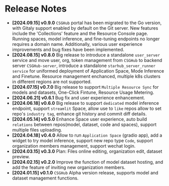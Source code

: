 # Release Notes

- **[2024.09.15] v0.9.0**
  `CSGHub` portal has been migrated to the Go version, with Gitaly support enabled by default on the Git server. New features include the 'Collections' feature and the Resource Console page. Running spaces, model inference, and fine-tuning endpoints no longer requires a domain name. Additionally, various user experience improvements and bug fixes have been implemented.
- **[2024.08.15] v0.8.0**
  Big release to introduce a standalone `user_server` service and move user, org, token management from `CSGHub` to backend server `CSGHub-server`, introduce a standalone `starhub_server_runner service` for uniformed deployment of Application Space, Mode Inference and Finetune. Resource management enchanced, multiple k8s clusters in different regions are not supported.
- **[2024.07.15] v0.7.0**
  Big release to support `Multiple Resource Sync` for models and datasets, One-Click Fintune, Resource Usage Metering.
- **[2024.06.21] v0.6.1**
  Bug fix and user experience enhancement.
- **[2024.06.18] v0.6.0**
  Big release to support `dedicated` model inference endpoint, support `streamlit` Space, allow use to `like` repos allow to set repo's `industry tag`, enhance git history and commit diff details.
- **[2024.05.14] v0.5.0**
  Enhance Space user experience, auto build `relations` between repos(model, dataset, code and spaces), support multiple files uploading.
- **[2024.04.18] v0.4.0**
  Allow to run `Application Space` (gradio app), add a widget to try model inference, support new repo type `Code`, support organization members management, support wechat login.
- **[2024.03.15] v0.3.0**
  Plan: Files online editing, organization edit, dataset preview.
- **[2024.02.15] v0.2.0**
  Improve the function of model dataset hosting, and add the feature of inviting new organization members.
- **[2024.01.15] v0.1.0**
  `CSGHub` Alpha version release, supports model and dataset management functions.
